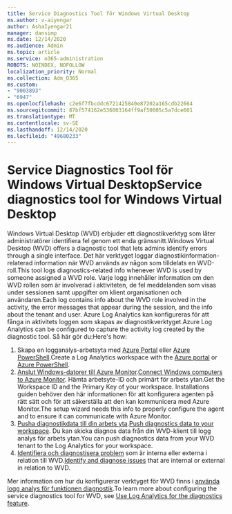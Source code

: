```yaml
---
title: Service Diagnostics Tool för Windows Virtual Desktop
ms.author: v-aiyengar
author: AshaIyengar21
manager: dansimp
ms.date: 12/14/2020
ms.audience: Admin
ms.topic: article
ms.service: o365-administration
ROBOTS: NOINDEX, NOFOLLOW
localization_priority: Normal
ms.collection: Adm_O365
ms.custom:
- "9003893"
- "6947"
ms.openlocfilehash: c2e6f7fbcddc6721425840e87202a165cdb22664
ms.sourcegitcommit: 87bf574162e536003164ff9af50005c5a7dce601
ms.translationtype: MT
ms.contentlocale: sv-SE
ms.lasthandoff: 12/14/2020
ms.locfileid: "49680233"
---
```

# <a name="service-diagnostics-tool-for-windows-virtual-desktop"></a><span data-ttu-id="867aa-102">Service Diagnostics Tool för Windows Virtual Desktop</span><span class="sxs-lookup"><span data-stu-id="867aa-102">Service diagnostics tool for Windows Virtual Desktop</span></span>

<span data-ttu-id="867aa-103">Windows Virtual Desktop (WVD) erbjuder ett diagnostikverktyg som låter administratörer identifiera fel genom ett enda gränssnitt.</span><span class="sxs-lookup"><span data-stu-id="867aa-103">Windows Virtual Desktop (WVD) offers a diagnostic tool that lets admins identify errors through a single interface.</span></span> <span data-ttu-id="867aa-104">Det här verktyget loggar diagnostikinformation-relaterad information när WVD används av någon som tilldelats en WVD-roll.</span><span class="sxs-lookup"><span data-stu-id="867aa-104">This tool logs diagnostics-related info whenever WVD is used by someone assigned a WVD role.</span></span> <span data-ttu-id="867aa-105">Varje logg innehåller information om den WVD rollen som är involverad i aktiviteten, de fel meddelanden som visas under sessionen samt uppgifter om klient organisationen och användaren.</span><span class="sxs-lookup"><span data-stu-id="867aa-105">Each log contains info about the WVD role involved in the activity, the error messages that appear during the session, and the info about the tenant and user.</span></span> <span data-ttu-id="867aa-106">Azure Log Analytics kan konfigureras för att fånga in aktivitets loggen som skapas av diagnostikverktyget.</span><span class="sxs-lookup"><span data-stu-id="867aa-106">Azure Log Analytics can be configured to capture the activity log created by the diagnostic tool.</span></span> <span data-ttu-id="867aa-107">Så här gör du:</span><span class="sxs-lookup"><span data-stu-id="867aa-107">Here's how:</span></span>

1. <span data-ttu-id="867aa-108">Skapa en logganalys-arbetsyta med [Azure Portal](https://go.microsoft.com/fwlink/?linkid=2129500) eller [Azure PowerShell](https://go.microsoft.com/fwlink/?linkid=2129501).</span><span class="sxs-lookup"><span data-stu-id="867aa-108">Create a Log Analytics workspace with the [Azure portal](https://go.microsoft.com/fwlink/?linkid=2129500) or [Azure PowerShell](https://go.microsoft.com/fwlink/?linkid=2129501).</span></span>
1. <span data-ttu-id="867aa-109">[Anslut Windows-datorer till Azure Monitor](https://go.microsoft.com/fwlink/?linkid=2129913).</span><span class="sxs-lookup"><span data-stu-id="867aa-109">[Connect Windows computers to Azure Monitor](https://go.microsoft.com/fwlink/?linkid=2129913).</span></span> <span data-ttu-id="867aa-110">Hämta arbetsyte-ID och primärt för arbets ytan.</span><span class="sxs-lookup"><span data-stu-id="867aa-110">Get the Workspace ID and the Primary Key of your workspace.</span></span> <span data-ttu-id="867aa-111">Installations guiden behöver den här informationen för att konfigurera agenten på rätt sätt och för att säkerställa att den kan kommunicera med Azure Monitor.</span><span class="sxs-lookup"><span data-stu-id="867aa-111">The setup wizard needs this info to properly configure the agent and to ensure it can communicate with Azure Monitor.</span></span>
1. <span data-ttu-id="867aa-112">[Pusha diagnostikdata till din arbets yta](https://go.microsoft.com/fwlink/?linkid=2128284).</span><span class="sxs-lookup"><span data-stu-id="867aa-112">[Push diagnostics data to your workspace](https://go.microsoft.com/fwlink/?linkid=2128284).</span></span> <span data-ttu-id="867aa-113">Du kan skicka diagnos data från din WVD-klient till logg analys för arbets ytan.</span><span class="sxs-lookup"><span data-stu-id="867aa-113">You can push diagnostics data from your WVD tenant to the Log Analytics for your workspace.</span></span>
1. <span data-ttu-id="867aa-114">[Identifiera och diagnostisera problem](https://go.microsoft.com/fwlink/?linkid=2128338) som är interna eller externa i relation till WVD.</span><span class="sxs-lookup"><span data-stu-id="867aa-114">[Identify and diagnose issues](https://go.microsoft.com/fwlink/?linkid=2128338) that are internal or external in relation to WVD.</span></span>

<span data-ttu-id="867aa-115">Mer information om hur du konfigurerar verktyget för WVD finns i [använda logg analys för funktionen diagnostik](https://go.microsoft.com/fwlink/?linkid=2128084).</span><span class="sxs-lookup"><span data-stu-id="867aa-115">To learn more about configuring the service diagnostics tool for WVD, see [Use Log Analytics for the diagnostics feature](https://go.microsoft.com/fwlink/?linkid=2128084).</span></span>
